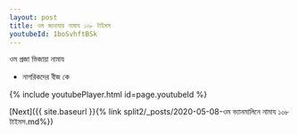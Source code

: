 ```yaml
---
layout: post
title: ওম জানাযায় নামায ১০৮ টাইমস
youtubeId: 1boSvhftBSk
---
```

 
 
 ওম প্রজা ভিজায়া নামায  
 
 -  নাগরিকদের বীজ কে 
 
  
 
  
 
 
 
 
 
 


{% include youtubePlayer.html id=page.youtubeId %}
 
[Next]({{ site.baseurl }}{% link  split2/_posts/2020-05-08-ওম ভ্যানমালিনে নামায ১০৮ টাইমস.md%})
 
